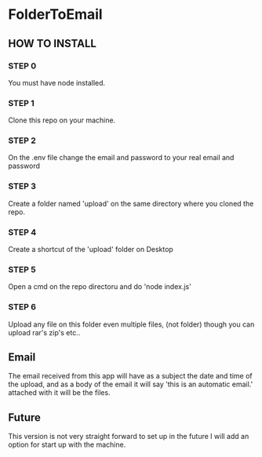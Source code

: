 # FolderToEmail

## HOW TO INSTALL

### STEP 0
You must have node installed.
### STEP 1
Clone this repo on your machine.
### STEP 2
On the .env file change the email and password to your real email and password
### STEP 3
Create a folder named 'upload' on the same directory where you cloned the repo.
### STEP 4
Create a shortcut of the 'upload' folder on Desktop
### STEP 5
Open a cmd on the repo directoru and do 'node index.js'
### STEP 6
Upload any file on this folder even multiple files, (not folder) though you can upload rar's zip's etc..

## Email
The email received from this app will have as a subject the date and time of the upload, and as a body of the email it will say 'this is an automatic email.' attached with it will be the files.

## Future
This version is not very straight forward to set up in the future I will add an option for start up with the machine.
